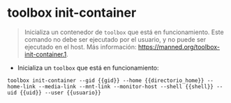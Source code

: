 # toolbox init-container

> Inicializa un contenedor de `toolbox` que está en funcionamiento.
> Este comando no debe ser ejecutado por el usuario, y no puede ser ejecutado en el host.
> Más información: <https://manned.org/toolbox-init-container.1>.

- Inicializa un `toolbox` que está en funcionamiento:

`toolbox init-container --gid {{gid}} --home {{directorio_home}} --home-link --media-link --mnt-link --monitor-host --shell {{shell}} --uid {{uid}} --user {{usuario}}`
